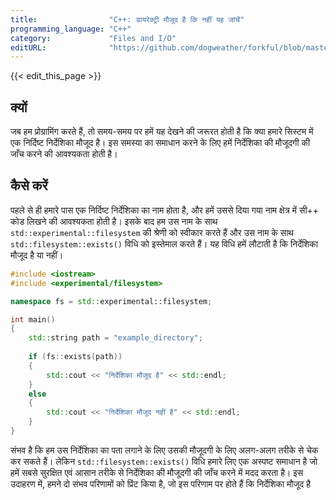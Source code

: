 ```yaml
---
title:                "C++: डायरेक्ट्री मौजूद है कि नहीं यह जांचें"
programming_language: "C++"
category:             "Files and I/O"
editURL:              "https://github.com/dogweather/forkful/blob/master/content/hi/cpp/checking-if-a-directory-exists.md"
---
```


{{< edit_this_page >}}

## क्यों

जब हम प्रोग्रामिंग करते हैं, तो समय-समय पर हमें यह देखने की जरूरत होती है कि क्या हमारे सिस्टम में एक निर्दिष्ट निर्देशिका मौजूद है। इस समस्या का समाधान करने के लिए हमें निर्देशिका की मौजूदगी की जाँच करने की आवश्यकता होती है।

## कैसे करें

पहले से ही हमारे पास एक निर्दिष्ट निर्देशिका का नाम होता है, और हमें उससे दिया गया नाम क्षेत्र में सी++ कोड लिखने की आवश्यकता होती है। इसके बाद हम उस नाम के साथ `std::experimental::filesystem` की श्रेणी को स्वीकार करते हैं और उस नाम के साथ `std::filesystem::exists()` विधि को इस्तेमाल करते हैं। यह विधि हमें लौटाती है कि निर्देशिका मौजूद है या नहीं।

```C++
#include <iostream>
#include <experimental/filesystem>

namespace fs = std::experimental::filesystem;

int main()
{
    std::string path = "example_directory";
    
    if (fs::exists(path))
    {
        std::cout << "निर्देशिका मौजूद है" << std::endl;
    }
    else
    {
        std::cout << "निर्देशिका मौजूद नहीं है" << std::endl;
    }
}
```

संभव है कि हम उस निर्देशिका का पता लगाने के लिए उसकी मौजूदगी के लिए अलग-अलग तरीके से चेक कर सकते हैं। लेकिन `std::filesystem::exists()` विधि हमारे लिए एक अस्पष्ट समाधान है जो हमें सबसे सुरक्षित एवं आसान तरीके से निर्देशिका की मौजूदगी की जाँच करने में मदद करता है। इस उदाहरण में, हमने दो संभव परिणामों को प्रिंट किया है, जो इस परिणाम पर होते हैं कि निर्देशिका मौजूद है